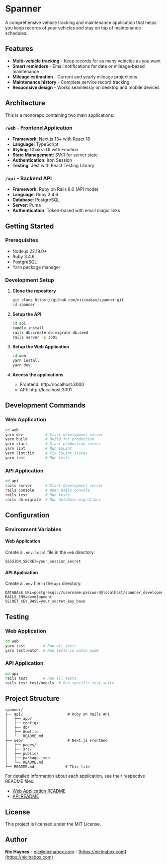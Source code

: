 # Spanner

A comprehensive vehicle tracking and maintenance application that helps you keep records of your vehicles and stay on top of maintenance schedules.

## Features

- **Multi-vehicle tracking** - Keep records for as many vehicles as you want
- **Smart reminders** - Email notifications for date or mileage-based maintenance
- **Mileage estimation** - Current and yearly mileage projections
- **Maintenance history** - Complete service record tracking
- **Responsive design** - Works seamlessly on desktop and mobile devices

## Architecture

This is a monorepo containing two main applications:

### `/web` - Frontend Application
- **Framework**: Next.js 13+ with React 18
- **Language**: TypeScript
- **Styling**: Chakra UI with Emotion
- **State Management**: SWR for server state
- **Authentication**: Iron Session
- **Testing**: Jest with React Testing Library

### `/api` - Backend API
- **Framework**: Ruby on Rails 8.0 (API mode)
- **Language**: Ruby 3.4.6
- **Database**: PostgreSQL
- **Server**: Puma
- **Authentication**: Token-based with email magic links

## Getting Started

### Prerequisites

- Node.js 22.19.0+
- Ruby 3.4.6
- PostgreSQL
- Yarn package manager

### Development Setup

1. **Clone the repository**
   ```bash
   git clone https://github.com/nicinabox/spanner.git
   cd spanner
   ```

2. **Setup the API**
   ```bash
   cd api
   bundle install
   rails db:create db:migrate db:seed
   rails server -p 3001
   ```

3. **Setup the Web Application**
   ```bash
   cd web
   yarn install
   yarn dev
   ```

4. **Access the applications**
   - Frontend: http://localhost:3000
   - API: http://localhost:3001

## Development Commands

### Web Application
```bash
cd web
yarn dev          # Start development server
yarn build        # Build for production
yarn start        # Start production server
yarn lint         # Run ESLint
yarn lint:fix     # Fix ESLint issues
yarn test         # Run tests
```

### API Application
```bash
cd api
rails server      # Start development server
rails console     # Open Rails console
rails test        # Run tests
rails db:migrate  # Run database migrations
```

## Configuration

### Environment Variables

#### Web Application
Create a `.env.local` file in the `web` directory:
```env
SESSION_SECRET=your_session_secret
```

#### API Application
Create a `.env` file in the `api` directory:
```env
DATABASE_URL=postgresql://username:password@localhost/spanner_development
RAILS_ENV=development
SECRET_KEY_BASE=your_secret_key_base
```

## Testing

### Web Application
```bash
cd web
yarn test        # Run all tests
yarn test:watch  # Run tests in watch mode
```

### API Application
```bash
cd api
rails test       # Run all tests
rails test test/models  # Run specific test suite
```

## Project Structure

```
spanner/
├── api/                    # Ruby on Rails API
│   ├── app/
│   ├── config/
│   ├── db/
│   ├── Gemfile
│   └── README.md
├── web/                    # Next.js Frontend
│   ├── pages/
│   ├── src/
│   ├── public/
│   ├── package.json
│   └── README.md
└── README.md              # This file
```

For detailed information about each application, see their respective README files:
- [Web Application README](web/README.md)
- [API README](api/README.md)

## License

This project is licensed under the MIT License.

## Author

**Nic Haynes** - [nic@nicinabox.com](mailto:nic@nicinabox.com) - [https://nicinabox.com](https://nicinabox.com)
